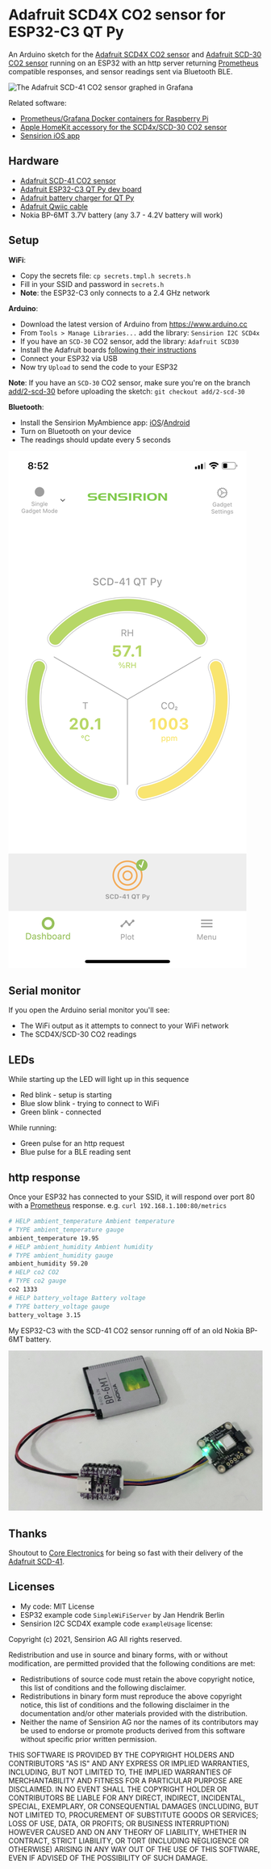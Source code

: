 # Adafruit SCD4X CO2 sensor for ESP32-C3 QT Py

An Arduino sketch for the [Adafruit SCD4X CO2 sensor](https://github.com/adafruit/Adafruit_CircuitPython_SCD4X) and [Adafruit SCD-30 CO2 sensor](https://github.com/adafruit/Adafruit_SCD30) running on an ESP32 with an http server returning [Prometheus](https://prometheus.io) compatible responses, and sensor readings sent via Bluetooth BLE.

![The Adafruit SCD-41 CO2 sensor graphed in Grafana](scd-41-co2-temperature-humidity.png)

Related software:

* [Prometheus/Grafana Docker containers for Raspberry Pi](https://github.com/sighmon/prometheus-grafana-raspberry-pi)
* [Apple HomeKit accessory for the SCD4x/SCD-30 CO2 sensor](https://github.com/sighmon/homekit-scd4x)
* [Sensirion iOS app](https://apps.apple.com/ch/app/sensirion-myambience-co2/id1529131572)

## Hardware

* [Adafruit SCD-41 CO2 sensor](https://www.adafruit.com/product/5190)
* [Adafruit ESP32-C3 QT Py dev board](https://www.adafruit.com/product/5405)
* [Adafruit battery charger for QT Py](https://www.adafruit.com/product/5397)
* [Adafruit Qwiic cable](https://www.adafruit.com/product/4399)
* Nokia BP-6MT 3.7V battery (any 3.7 - 4.2V battery will work)

## Setup

**WiFi**:

* Copy the secrets file: `cp secrets.tmpl.h secrets.h`
* Fill in your SSID and password in `secrets.h`
* **Note**: the ESP32-C3 only connects to a 2.4 GHz network

**Arduino**:

* Download the latest version of Arduino from https://www.arduino.cc
* From `Tools > Manage Libraries...` add the library: `Sensirion I2C SCD4x`
* If you have an `SCD-30` CO2 sensor, add the library: `Adafruit SCD30`
* Install the Adafruit boards [following their instructions](https://learn.adafruit.com/adafruit-qt-py-esp32-c3-wifi-dev-board/arduino-ide-setup)
* Connect your ESP32 via USB
* Now try `Upload` to send the code to your ESP32

**Note**: If you have an `SCD-30` CO2 sensor, make sure you're on the branch [add/2-scd-30](https://github.com/sighmon/co2_sensor_scd4x_esp32_http_server/tree/add/2-scd-30) before uploading the sketch: `git checkout add/2-scd-30`

**Bluetooth**:

* Install the Sensirion MyAmbience app: [iOS](https://apps.apple.com/ch/app/sensirion-myambience-co2/id1529131572)/[Android](https://play.google.com/store/apps/details?id=com.sensirion.myam)
* Turn on Bluetooth on your device
* The readings should update every 5 seconds

![The Sensirion iOS app](sensirion-ios-app.png)

## Serial monitor

If you open the Arduino serial monitor you'll see:

* The WiFi output as it attempts to connect to your WiFi network
* The SCD4X/SCD-30 CO2 readings

## LEDs

While starting up the LED will light up in this sequence

* Red blink - setup is starting
* Blue slow blink - trying to connect to WiFi
* Green blink - connected

While running:

* Green pulse for an http request
* Blue pulse for a BLE reading sent

## http response

Once your ESP32 has connected to your SSID, it will respond over port 80 with a [Prometheus](https://prometheus.io) response. e.g. `curl 192.168.1.100:80/metrics`

```bash
# HELP ambient_temperature Ambient temperature
# TYPE ambient_temperature gauge
ambient_temperature 19.95
# HELP ambient_humidity Ambient humidity
# TYPE ambient_humidity gauge
ambient_humidity 59.20
# HELP co2 CO2
# TYPE co2 gauge
co2 1333
# HELP battery_voltage Battery voltage
# TYPE battery_voltage gauge
battery_voltage 3.15
```

My ESP32-C3 with the SCD-41 CO2 sensor running off of an old Nokia BP-6MT battery.

![My ESP32-C3 with the SCD-41 CO2 sensor running off of an old Nokia BP-6MT battery](scd4x-esp32-c3.jpg)

## Thanks

Shoutout to [Core Electronics](https://core-electronics.com.au) for being so fast with their delivery of the [Adafruit SCD-41](https://core-electronics.com.au/adafruit-scd-41-ndir-co2-temperature-and-humidity-sensor-stemma-qt-qwiic.html).

## Licenses

* My code: MIT License
* ESP32 example code `SimpleWiFiServer` by Jan Hendrik Berlin
* Sensirion I2C SCD4X example code `exampleUsage` license:

Copyright (c) 2021, Sensirion AG
All rights reserved.

Redistribution and use in source and binary forms, with or without
modification, are permitted provided that the following conditions are met:

* Redistributions of source code must retain the above copyright notice, this list of conditions and the following disclaimer.
* Redistributions in binary form must reproduce the above copyright notice, this list of conditions and the following disclaimer in the documentation and/or other materials provided with the distribution.
* Neither the name of Sensirion AG nor the names of its contributors may be used to endorse or promote products derived from this software without specific prior written permission.

THIS SOFTWARE IS PROVIDED BY THE COPYRIGHT HOLDERS AND CONTRIBUTORS "AS IS"
AND ANY EXPRESS OR IMPLIED WARRANTIES, INCLUDING, BUT NOT LIMITED TO, THE
IMPLIED WARRANTIES OF MERCHANTABILITY AND FITNESS FOR A PARTICULAR PURPOSE
ARE DISCLAIMED. IN NO EVENT SHALL THE COPYRIGHT HOLDER OR CONTRIBUTORS BE
LIABLE FOR ANY DIRECT, INDIRECT, INCIDENTAL, SPECIAL, EXEMPLARY, OR
CONSEQUENTIAL DAMAGES (INCLUDING, BUT NOT LIMITED TO, PROCUREMENT OF
SUBSTITUTE GOODS OR SERVICES; LOSS OF USE, DATA, OR PROFITS; OR BUSINESS
INTERRUPTION) HOWEVER CAUSED AND ON ANY THEORY OF LIABILITY, WHETHER IN
CONTRACT, STRICT LIABILITY, OR TORT (INCLUDING NEGLIGENCE OR OTHERWISE)
ARISING IN ANY WAY OUT OF THE USE OF THIS SOFTWARE, EVEN IF ADVISED OF THE
POSSIBILITY OF SUCH DAMAGE.
